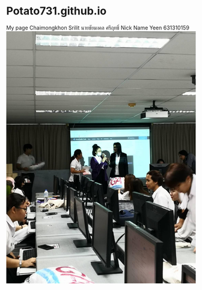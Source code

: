 # Potato731.github.io
My page 
Chaimongkhon 
Srilit
นายชัยมงคล ศรีฤทธิ์
Nick Name Yeen
631310159
![](123345.jpg)
